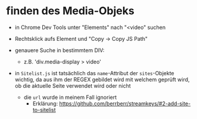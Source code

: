 # finden des Media-Objeks

- in Chrome Dev Tools unter "Elements" nach "<video" suchen
- Rechtsklick aufs Element und "Copy -> Copy JS Path"

- genauere Suche in bestimmtem DIV:
  - z.B. 'div.media-display > video'

- in `Sitelist.js` ist tatsächlich das `name`-Attribut der `sites`-Objekte wichtig, da aus ihm der REGEX gebildet wird mit welchem geprüft wird, ob die aktuelle Seite verwendet wird oder nicht
  - die `url` wurde in meinem Fall ignoriert
    - Erklärung: https://github.com/berrberr/streamkeys/#2-add-site-to-sitelist